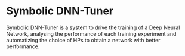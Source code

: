 # Symbolic DNN-Tuner
Symbolic DNN-Tuner is a system to drive the training of a Deep Neural Network, analysing the performance of each training experiment and automatizing the choice of HPs to obtain a network with better performance.
